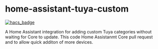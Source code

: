 # home-assistant-tuya-custom

[![hacs_badge](https://img.shields.io/badge/HACS-Default-41BDF5.svg?style=for-the-badge)](https://github.com/hacs/integration)

A Home Assistant integration for adding custom Tuya categories without waiting for Core to update.
This code Home Assistanmt Core pull request and to allow quick additon of more devices.

